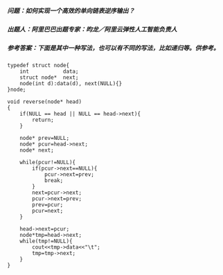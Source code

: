 ##### **问题**：如何实现一个高效的单向链表逆序输出？ 

##### **出题人**：阿里巴巴出题专家：昀龙／阿里云弹性人工智能负责人

##### **参考答案**：下面是其中一种写法，也可以有不同的写法，比如递归等。供参考。


```
typedef struct node{
    int           data;
    struct node*  next;
    node(int d):data(d), next(NULL){}
}node;

void reverse(node* head)
{
    if(NULL == head || NULL == head->next){
        return;
    }
    
    node* prev=NULL;
    node* pcur=head->next;
    node* next;
    
    while(pcur!=NULL){
        if(pcur->next==NULL){
            pcur->next=prev;
            break;
        }
        next=pcur->next;
        pcur->next=prev;
        prev=pcur;
        pcur=next;
    }
    
    head->next=pcur;
    node*tmp=head->next;
    while(tmp!=NULL){
        cout<<tmp->data<<"\t";
        tmp=tmp->next;
    }
}

```
